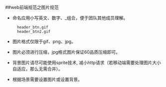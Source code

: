 ##web前端规范之图片规范


* 命名应用小写英文、数字、_组合，便于团队其他成员理解。

		header_btn.gif
		header_btn2.gif
* 图片格式仅限于gif、png、jpg。
* 图片必须进行压缩，jpg格式图片保证60品质压缩即可。
* 背景图片请尽可能使用sprite技术, 减小http请求（若移动端需要处理图片大小自适应，那么无需合并）。
* 根据场景需要设置图片或设置背景。